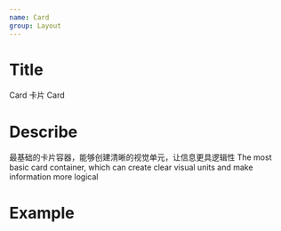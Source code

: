 ```yaml
---
name: Card
group: Layout
---
```


# Title

Card 卡片
Card

# Describe

最基础的卡片容器，能够创建清晰的视觉单元，让信息更具逻辑性
The most basic card container, which can create clear visual units and make information more logical

# Example
